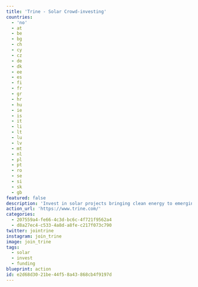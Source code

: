 ```yaml
---
title: 'Trine - Solar Crowd-investing'
countries:
  - 'no'
  - at
  - be
  - bg
  - ch
  - cy
  - cz
  - de
  - dk
  - ee
  - es
  - fi
  - fr
  - gr
  - hr
  - hu
  - ie
  - is
  - it
  - li
  - lt
  - lu
  - lv
  - mt
  - nl
  - pl
  - pt
  - ro
  - se
  - si
  - sk
  - gb
featured: false
description: 'Invest in solar projects bringing clean energy to emerging markets. Local solar partners will distribute and manage the solar products on the ground. If the loan is successful you will receive your investment and interest in return.'
action_url: 'https://www.trine.com/'
categories:
  - 207559a4-fe66-4c3d-bc6c-4f721f9562a4
  - d8a27ec4-c533-4a8d-a8fe-c217f073c790
twitter: jointrine
instagram: join_trine
image: join_trine
tags:
  - solar
  - invest
  - funding
blueprint: action
id: e2d68d30-21be-44f5-8a43-868cb4f9197d
---
```

